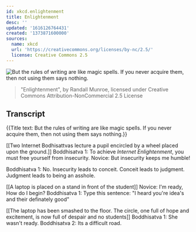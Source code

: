 ```yaml
---
id: xkcd.enlightenment
title: Enlightenment
desc: ''
updated: '1616126764431'
created: '1373871600000'
sources:
  name: xkcd
  url: 'https://creativecommons.org/licenses/by-nc/2.5/'
  license: Creative Commons 2.5
---
```

![But the rules of writing are like magic spells. If you never acquire them, then not using them says nothing.](https://imgs.xkcd.com/comics/enlightenment.png)
> "Enlightenment", by Randall Munroe, licensed under Creative Commons Attribution-NonCommercial 2.5 License

## Transcript
{{Title text: But the rules of writing are like magic spells. If you never acquire them, then not using them says nothing.}}

[[Two Internet Bodhisattvas lecture a pupil encircled by a wheel placed upon the ground.]]
Boddhisatva 1: To achieve *Internet Enlightenment*, you must free yourself from insecurity. 
Novice: But insecurity keeps me humble!

Boddhisatva 1: No. Insecurity leads to conceit.  Conceit leads to judgment.  Judgment leads to being an asshole.

[[A laptop is placed on a stand in front of the student]]
Novice: I'm ready, How do I begin?
Boddhisatva 1: Type this sentence: "I heard you're idea's and their definately good"

[[The laptop has been smashed to the floor.  The circle, one full of hope and excitement, is now full of despair and no students]]
Boddhisatva 1: She wasn't ready.
Boddhisatva 2: Its a difficult road.
